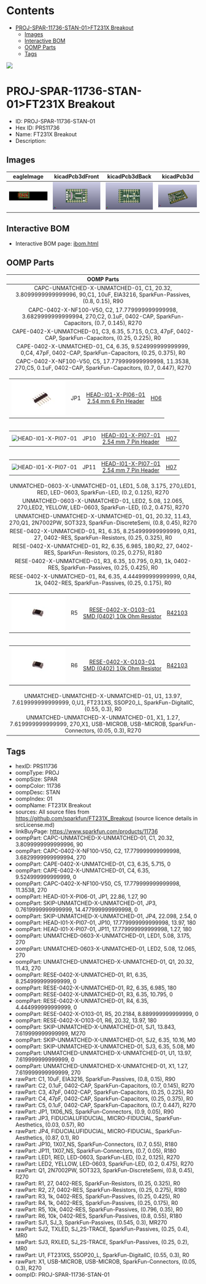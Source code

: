 



Contents
========

* [PROJ-SPAR-11736-STAN-01>FT231X Breakout](#proj-spar-11736-stan-01ft231x-breakout)
	* [Images](#images)
	* [Interactive BOM](#interactive-bom)
	* [OOMP Parts](#oomp-parts)
	* [Tags](#tags)
  
![][im]
# PROJ-SPAR-11736-STAN-01>FT231X Breakout

- ID: PROJ-SPAR-11736-STAN-01
- Hex ID: PRS11736
- Name: FT231X Breakout
- Description: 

## Images
  
  

|eagleImage|kicadPcb3dFront|kicadPcb3dBack|kicadPcb3d|
| :---: | :---: | :---: | :---: |
|[![eagleImage](eagleImage_140.png)](eagleImage_600.png)|[![kicadPcb3dFront](kicadPcb3dFront_140.png)](kicadPcb3dFront_600.png)|[![kicadPcb3dBack](kicadPcb3dBack_140.png)](kicadPcb3dBack_600.png)|[![kicadPcb3d](kicadPcb3d_140.png)](kicadPcb3d_600.png)|

## Interactive BOM

- Interactive BOM page: [ibom.html](kicad/bom/ibom.html)

## OOMP Parts
  

|OOMP Parts|
| :---: |
|CAPC-UNMATCHED-X-UNMATCHED-01, C1, 20.32, 3.8099999999999996, 90,C1, 10uF, EIA3216, SparkFun-Passives, (0.8, 0.15), R90|
|CAPC-0402-X-NF100-V50, C2, 17.779999999999998, 3.6829999999999994, 270,C2, 0.1uF, 0402-CAP, SparkFun-Capacitors, (0.7, 0.145), R270|
|CAPE-0402-X-UNMATCHED-01, C3, 6.35, 5.715, 0,C3, 47pF, 0402-CAP, SparkFun-Capacitors, (0.25, 0.225), R0|
|CAPE-0402-X-UNMATCHED-01, C4, 6.35, 9.524999999999999, 0,C4, 47pF, 0402-CAP, SparkFun-Capacitors, (0.25, 0.375), R0|
|CAPC-0402-X-NF100-V50, C5, 17.779999999999998, 11.3538, 270,C5, 0.1uF, 0402-CAP, SparkFun-Capacitors, (0.7, 0.447), R270|
|<table><tr><td>![HEAD-I01-X-PI06-01](https://raw.githubusercontent.com/oomlout/oomlout_OOMP_parts/main/HEAD-I01-X-PI06-01/image_140.jpg)</td><td> JP1</td><td>[HEAD-I01-X-PI06-01<br>2.54 mm 6 Pin Header](https://github.com/oomlout/oomlout_OOMP_parts/tree/main/HEAD-I01-X-PI06-01/)</td><td>[H06](https://github.com/oomlout/oomlout_OOMP_parts/tree/main/HEAD-I01-X-PI06-01/)</td></tr></table>|
|<table><tr><td>![HEAD-I01-X-PI07-01](https://raw.githubusercontent.com/oomlout/oomlout_OOMP_parts/main/HEAD-I01-X-PI07-01/image_140.jpg)</td><td> JP10</td><td>[HEAD-I01-X-PI07-01<br>2.54 mm 7 Pin Header](https://github.com/oomlout/oomlout_OOMP_parts/tree/main/HEAD-I01-X-PI07-01/)</td><td>[H07](https://github.com/oomlout/oomlout_OOMP_parts/tree/main/HEAD-I01-X-PI07-01/)</td></tr></table>|
|<table><tr><td>![HEAD-I01-X-PI07-01](https://raw.githubusercontent.com/oomlout/oomlout_OOMP_parts/main/HEAD-I01-X-PI07-01/image_140.jpg)</td><td> JP11</td><td>[HEAD-I01-X-PI07-01<br>2.54 mm 7 Pin Header](https://github.com/oomlout/oomlout_OOMP_parts/tree/main/HEAD-I01-X-PI07-01/)</td><td>[H07](https://github.com/oomlout/oomlout_OOMP_parts/tree/main/HEAD-I01-X-PI07-01/)</td></tr></table>|
|UNMATCHED-0603-X-UNMATCHED-01, LED1, 5.08, 3.175, 270,LED1, RED, LED-0603, SparkFun-LED, (0.2, 0.125), R270|
|UNMATCHED-0603-X-UNMATCHED-01, LED2, 5.08, 12.065, 270,LED2, YELLOW, LED-0603, SparkFun-LED, (0.2, 0.475), R270|
|UNMATCHED-UNMATCHED-X-UNMATCHED-01, Q1, 20.32, 11.43, 270,Q1, 2N7002PW, SOT323, SparkFun-DiscreteSemi, (0.8, 0.45), R270|
|RESE-0402-X-UNMATCHED-01, R1, 6.35, 8.254999999999999, 0,R1, 27, 0402-RES, SparkFun-Resistors, (0.25, 0.325), R0|
|RESE-0402-X-UNMATCHED-01, R2, 6.35, 6.985, 180,R2, 27, 0402-RES, SparkFun-Resistors, (0.25, 0.275), R180|
|RESE-0402-X-UNMATCHED-01, R3, 6.35, 10.795, 0,R3, 1k, 0402-RES, SparkFun-Passives, (0.25, 0.425), R0|
|RESE-0402-X-UNMATCHED-01, R4, 6.35, 4.444999999999999, 0,R4, 1k, 0402-RES, SparkFun-Passives, (0.25, 0.175), R0|
|<table><tr><td>![RESE-0402-X-O103-01](https://raw.githubusercontent.com/oomlout/oomlout_OOMP_parts/main/RESE-0402-X-O103-01/image_140.jpg)</td><td> R5</td><td>[RESE-0402-X-O103-01<br>SMD (0402) 10k Ohm Resistor](https://github.com/oomlout/oomlout_OOMP_parts/tree/main/RESE-0402-X-O103-01/)</td><td>[R42103](https://github.com/oomlout/oomlout_OOMP_parts/tree/main/RESE-0402-X-O103-01/)</td></tr></table>|
|<table><tr><td>![RESE-0402-X-O103-01](https://raw.githubusercontent.com/oomlout/oomlout_OOMP_parts/main/RESE-0402-X-O103-01/image_140.jpg)</td><td> R6</td><td>[RESE-0402-X-O103-01<br>SMD (0402) 10k Ohm Resistor](https://github.com/oomlout/oomlout_OOMP_parts/tree/main/RESE-0402-X-O103-01/)</td><td>[R42103](https://github.com/oomlout/oomlout_OOMP_parts/tree/main/RESE-0402-X-O103-01/)</td></tr></table>|
|UNMATCHED-UNMATCHED-X-UNMATCHED-01, U1, 13.97, 7.619999999999999, 0,U1, FT231XS, SSOP20_L, SparkFun-DigitalIC, (0.55, 0.3), R0|
|UNMATCHED-UNMATCHED-X-UNMATCHED-01, X1, 1.27, 7.619999999999999, 270,X1, USB-MICROB, USB-MICROB, SparkFun-Connectors, (0.05, 0.3), R270|

## Tags

- hexID: PRS11736
- oompType: PROJ
- oompSize: SPAR
- oompColor: 11736
- oompDesc: STAN
- oompIndex: 01
- oompName: FT231X Breakout
- sources: All source files from https://github.com/sparkfun/FT231X_Breakout (source licence details in srcLicense.md)
- linkBuyPage: https://www.sparkfun.com/products/11736
- oompPart: CAPC-UNMATCHED-X-UNMATCHED-01, C1, 20.32, 3.8099999999999996, 90
- oompPart: CAPC-0402-X-NF100-V50, C2, 17.779999999999998, 3.6829999999999994, 270
- oompPart: CAPE-0402-X-UNMATCHED-01, C3, 6.35, 5.715, 0
- oompPart: CAPE-0402-X-UNMATCHED-01, C4, 6.35, 9.524999999999999, 0
- oompPart: CAPC-0402-X-NF100-V50, C5, 17.779999999999998, 11.3538, 270
- oompPart: HEAD-I01-X-PI06-01, JP1, 22.86, 1.27, 90
- oompPart: SKIP-UNMATCHED-X-UNMATCHED-01, JP3, 0.7619999999999999, 14.477999999999998, 0
- oompPart: SKIP-UNMATCHED-X-UNMATCHED-01, JP4, 22.098, 2.54, 0
- oompPart: HEAD-I01-X-PI07-01, JP10, 17.779999999999998, 13.97, 180
- oompPart: HEAD-I01-X-PI07-01, JP11, 17.779999999999998, 1.27, 180
- oompPart: UNMATCHED-0603-X-UNMATCHED-01, LED1, 5.08, 3.175, 270
- oompPart: UNMATCHED-0603-X-UNMATCHED-01, LED2, 5.08, 12.065, 270
- oompPart: UNMATCHED-UNMATCHED-X-UNMATCHED-01, Q1, 20.32, 11.43, 270
- oompPart: RESE-0402-X-UNMATCHED-01, R1, 6.35, 8.254999999999999, 0
- oompPart: RESE-0402-X-UNMATCHED-01, R2, 6.35, 6.985, 180
- oompPart: RESE-0402-X-UNMATCHED-01, R3, 6.35, 10.795, 0
- oompPart: RESE-0402-X-UNMATCHED-01, R4, 6.35, 4.444999999999999, 0
- oompPart: RESE-0402-X-O103-01, R5, 20.2184, 8.889999999999999, 0
- oompPart: RESE-0402-X-O103-01, R6, 20.32, 13.97, 180
- oompPart: SKIP-UNMATCHED-X-UNMATCHED-01, SJ1, 13.843, 7.619999999999999, M270
- oompPart: SKIP-UNMATCHED-X-UNMATCHED-01, SJ2, 6.35, 10.16, M0
- oompPart: SKIP-UNMATCHED-X-UNMATCHED-01, SJ3, 6.35, 5.08, M0
- oompPart: UNMATCHED-UNMATCHED-X-UNMATCHED-01, U1, 13.97, 7.619999999999999, 0
- oompPart: UNMATCHED-UNMATCHED-X-UNMATCHED-01, X1, 1.27, 7.619999999999999, 270
- rawPart: C1, 10uF, EIA3216, SparkFun-Passives, (0.8, 0.15), R90
- rawPart: C2, 0.1uF, 0402-CAP, SparkFun-Capacitors, (0.7, 0.145), R270
- rawPart: C3, 47pF, 0402-CAP, SparkFun-Capacitors, (0.25, 0.225), R0
- rawPart: C4, 47pF, 0402-CAP, SparkFun-Capacitors, (0.25, 0.375), R0
- rawPart: C5, 0.1uF, 0402-CAP, SparkFun-Capacitors, (0.7, 0.447), R270
- rawPart: JP1, 1X06_NS, SparkFun-Connectors, (0.9, 0.05), R90
- rawPart: JP3, FIDUCIALUFIDUCIAL, MICRO-FIDUCIAL, SparkFun-Aesthetics, (0.03, 0.57), R0
- rawPart: JP4, FIDUCIALUFIDUCIAL, MICRO-FIDUCIAL, SparkFun-Aesthetics, (0.87, 0.1), R0
- rawPart: JP10, 1X07_NS, SparkFun-Connectors, (0.7, 0.55), R180
- rawPart: JP11, 1X07_NS, SparkFun-Connectors, (0.7, 0.05), R180
- rawPart: LED1, RED, LED-0603, SparkFun-LED, (0.2, 0.125), R270
- rawPart: LED2, YELLOW, LED-0603, SparkFun-LED, (0.2, 0.475), R270
- rawPart: Q1, 2N7002PW, SOT323, SparkFun-DiscreteSemi, (0.8, 0.45), R270
- rawPart: R1, 27, 0402-RES, SparkFun-Resistors, (0.25, 0.325), R0
- rawPart: R2, 27, 0402-RES, SparkFun-Resistors, (0.25, 0.275), R180
- rawPart: R3, 1k, 0402-RES, SparkFun-Passives, (0.25, 0.425), R0
- rawPart: R4, 1k, 0402-RES, SparkFun-Passives, (0.25, 0.175), R0
- rawPart: R5, 10k, 0402-RES, SparkFun-Passives, (0.796, 0.35), R0
- rawPart: R6, 10k, 0402-RES, SparkFun-Passives, (0.8, 0.55), R180
- rawPart: SJ1, SJ_3, SparkFun-Passives, (0.545, 0.3), MR270
- rawPart: SJ2, TXLED, SJ_2S-TRACE, SparkFun-Passives, (0.25, 0.4), MR0
- rawPart: SJ3, RXLED, SJ_2S-TRACE, SparkFun-Passives, (0.25, 0.2), MR0
- rawPart: U1, FT231XS, SSOP20_L, SparkFun-DigitalIC, (0.55, 0.3), R0
- rawPart: X1, USB-MICROB, USB-MICROB, SparkFun-Connectors, (0.05, 0.3), R270
- oompID: PROJ-SPAR-11736-STAN-01



[im]: kicadPcb3d_450.png
